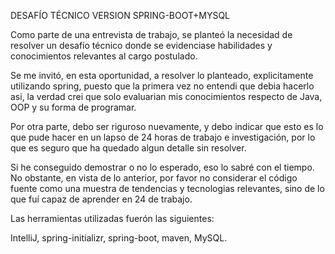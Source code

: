 

DESAFÍO TÉCNICO VERSION SPRING-BOOT+MYSQL

Como parte de una entrevista de trabajo, se planteó la necesidad de resolver un desafío técnico donde se evidenciase habilidades y conocimientos relevantes al cargo postulado.

Se me invitó, en esta oportunidad, a resolver lo planteado, explicitamente utilizando spring, puesto que la primera vez no entendi que debia hacerlo asi, la verdad crei que solo evaluarian mis conocimientos respecto de Java, OOP y su forma de programar.

Por otra parte, debo ser riguroso nuevamente, y debo indicar que esto es lo que pude hacer en un lapso de 24 horas de trabajo e investigación, por lo que es seguro que ha quedado algun detalle sin resolver.

Si he conseguido demostrar o no lo esperado, eso lo sabré con el tiempo. No obstante, en vista de lo anterior, por favor no considerar el código fuente como una muestra de tendencias y tecnologias relevantes, sino de lo que fuí capaz de aprender en 24 de trabajo.

Las herramientas utilizadas fuerón las siguientes:

IntelliJ, spring-initializr, spring-boot, maven, MySQL.

